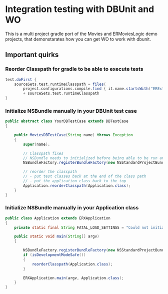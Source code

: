 # Integration testing with DBUnit and WO

This is a multi project gradle port of the Movies and ERMoviesLogic demo projects, that demonstarates how you can get WO to work with dbunit.

## Important quirks

### Reorder Classpath for gradle to be able to execute tests
```groovy
test.doFirst {
	sourceSets.test.runtimeClasspath = files(
		project.configurations.compile.find { it.name.startsWith("ERExtensions") }.path) 
		+ sourceSets.test.runtimeClasspath
}
```

### Initialize NSBundle manually in your DBUnit test case

```java
public abstract class YourDBTestCase extends DBTestCase
{

	public MoviesDBTestCase(String name) throws Exception
	{
		super(name);

		// Classpath fixes
		// NSBundle needs to initialized before being able to be run and by doing so it messes up the classpath
		NSBundleFactory.registerBundleFactory(new NSStandardProjectBundle.Factory());

		// reorder the classpath 
		// - put test classes back at the end of the class path
		// - put the application class back to the top
		Application.reorderClasspath(Application.class);
	}
}
```

### Initialize NSBundle manually in your Application class

```java
public class Application extends ERXApplication
{
	private static final String	FATAL_LOAD_SETTINGS	= "Could not initialize application - TERMINATING!";

	public static void main(String[] argv)
	{

		NSBundleFactory.registerBundleFactory(new NSStandardProjectBundle.Factory());
		if (isDevelopmentModeSafe())
		{
			reorderClasspath(Application.class);
		}

		ERXApplication.main(argv, Application.class);
	}
}
```


 